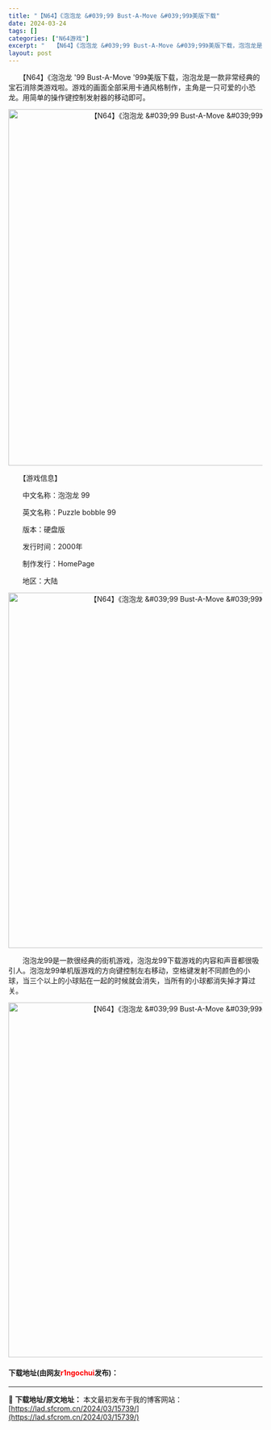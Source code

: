 ```yaml
---
title: "【N64】《泡泡龙 &#039;99 Bust-A-Move &#039;99》美版下载"
date: 2024-03-24
tags: []
categories: ["N64游戏"]
excerpt: "　　【N64】《泡泡龙 &#039;99 Bust-A-Move &#039;99》美版下载，泡泡龙是一款非常经典的宝石消除类游戏啦。游戏的画面全部采用卡通风格制作，主角是一只可爱的小恐龙。用简单的操作键控制发射器的移动即可。 　　【游戏信息】 　　中文名称：泡泡龙 99 　　英文名称：Puzzle b&hellip;"
layout: post
---
```


 <p>　　【N64】《泡泡龙 &#39;99 Bust-A-Move &#39;99》美版下载，泡泡龙是一款非常经典的宝石消除类游戏啦。游戏的画面全部采用卡通风格制作，主角是一只可爱的小恐龙。用简单的操作键控制发射器的移动即可。</p> <p align="center"><img align="" border="0" src="https://lad.sfcrom.cn/wp-content/uploads/2024/03/20240324_660038eb953cf.png" width="707" alt="【N64】《泡泡龙 &amp;#039;99 Bust-A-Move &amp;#039;99》美版下载" /></p> <p>　　【游戏信息】</p> <p>　　中文名称：泡泡龙 99</p> <p>　　英文名称：Puzzle bobble 99</p> <p>　　版本：硬盘版</p> <p>　　发行时间：2000年</p> <p>　　制作发行：HomePage</p> <p>　　地区：大陆</p> <p align="center"><img align="" border="0" src="https://lad.sfcrom.cn/wp-content/uploads/2024/03/20240324_660038ec69d10.png" width="705" alt="【N64】《泡泡龙 &amp;#039;99 Bust-A-Move &amp;#039;99》美版下载" /></p> <p>　　泡泡龙99是一款很经典的街机游戏，泡泡龙99下载游戏的内容和声音都很吸引人。泡泡龙99单机版游戏的方向键控制左右移动，空格键发射不同颜色的小球，当三个以上的小球贴在一起的时候就会消失，当所有的小球都消失掉才算过关。</p> <p align="center"><img align="" border="0" src="https://lad.sfcrom.cn/wp-content/uploads/2024/03/20240324_660038ed40b5f.png" width="704" alt="【N64】《泡泡龙 &amp;#039;99 Bust-A-Move &amp;#039;99》美版下载" /></p> <p><h4>下载地址(由网友<font color="red">r1ngochui</font>发布)：</h4></p> 

---
📖 **下载地址/原文地址：** 本文最初发布于我的博客网站：[https://lad.sfcrom.cn/2024/03/15739/](https://lad.sfcrom.cn/2024/03/15739/)
